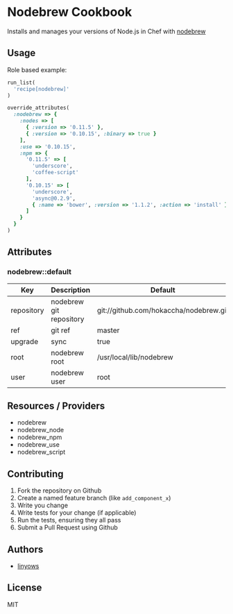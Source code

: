 Nodebrew Cookbook
=================

Installs and manages your versions of Node.js in Chef with [nodebrew](https://github.com/hokaccha/nodebrew)

Usage
-----

Role based example:

```ruby
run_list(
  'recipe[nodebrew]'
)

override_attributes(
  :nodebrew => {
    :nodes => [
      { :version => '0.11.5' },
      { :version => '0.10.15', :binary => true }
    ],
    :use => '0.10.15',
    :npm => {
      '0.11.5' => [
        'underscore',
        'coffee-script'
      ],
      '0.10.15' => [
        'underscore',
        'async@0.2.9',
        { :name => 'bower', :version => '1.1.2', :action => 'install' }
      ]
    }
  }
)
```

Attributes
----------

### nodebrew::default

Key        | Description             | Default
---        | -----------             | -------
repository | nodebrew git repository | git://github.com/hokaccha/nodebrew.git
ref        | git ref                 | master
upgrade    | sync                    | true
root       | nodebrew root           | /usr/local/lib/nodebrew
user       | nodebrew user           | root

Resources / Providers
---------------------

- nodebrew
- nodebrew_node
- nodebrew_npm
- nodebrew_use
- nodebrew_script

Contributing
------------

1. Fork the repository on Github
2. Create a named feature branch (like `add_component_x`)
3. Write you change
4. Write tests for your change (if applicable)
5. Run the tests, ensuring they all pass
6. Submit a Pull Request using Github

Authors
-------

- [linyows](https://github.com/linyows)

License
-------

MIT
